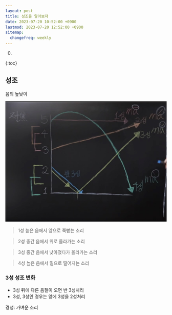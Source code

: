 ```yaml
---
layout: post
title: 성조을 알아보자
date: 2023-07-20 10:52:00 +0900
lastmod: 2023-07-20 12:52:00 +0900
sitemap:
  changefreq: weekly
---
```


0. 
{:toc}

## 성조

음의 높낮이

![Full-width image](/assets/img/me/tone.jpg)

> 1성 높은 음에서 앞으로 쭉뻗는 소리

> 2성 중간 음에서 위로 올라가는 소리

> 3성 중간 음에서 낮아졌다가 올라가는 소리

> 4성 높은 음에서 밑으로 떨어지는 소리

### 3성 성조 변화
* 3성 뒤에 다른 음절이 오면 반 3성처리
* 3성, 3성인 경우는 앞에 3성을 2성처리

경성: 가벼운 소리